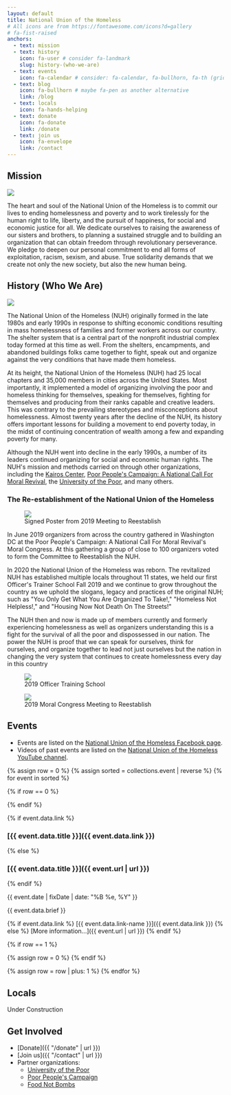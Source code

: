 ```yaml
---
layout: default
title: National Union of the Homeless
# All icons are from https://fontawesome.com/icons?d=gallery
# fa-fist-raised
anchors:
  - text: mission
  - text: history
    icon: fa-user # consider fa-landmark
    slug: history-(who-we-are)
  - text: events
    icon: fa-calendar # consider: fa-calendar, fa-bullhorn, fa-th (grid)
  - text: blog
    icon: fa-bullhorn # maybe fa-pen as another alternative
    link: /blog
  - text: locals
    icon: fa-hands-helping
  - text: donate
    icon: fa-donate
    link: /donate
  - text: join us
    icon: fa-envelope
    link: /contact
---
```


## Mission

<img class="w3-right w3-round w3-half" src='{{ "/img/ron-casanova.jpg" | url }}'>

The heart and soul of the National Union of the Homeless is to commit our lives to ending homelessness and poverty and to work tirelessly for the human right to life, liberty, and the pursuit of happiness, for social and economic justice for all. We dedicate ourselves to raising the awareness of our sisters and brothers, to planning a sustained struggle and to building an organization that can obtain freedom through revolutionary perseverance. We pledge to deepen our personal commitment to end all forms of exploitation, racism, sexism, and abuse. True solidarity demands that we create not only the new society, but also the new human being.

## History (Who We Are)

<img class="w3-right w3-round w3-third" src='{{"/img/getting-into-step.jpg" | url }}'>

The National Union of the Homeless (NUH) originally formed in the late
1980s and early 1990s in response to shifting economic conditions
resulting in mass homelessness of families and former workers across
our country. The shelter system that is a central part of the
nonprofit industrial complex today formed at this time as well. From
the shelters, encampments, and abandoned buildings folks came together
to fight, speak out and organize against the very conditions that have
made them homeless.

At its height, the National Union of the Homeless (NUH) had 25 local
chapters and 35,000 members in cities across the United States. Most
importantly, it implemented a model of organizing involving the poor
and homeless thinking for themselves, speaking for themselves,
fighting for themselves and producing from their ranks capable and
creative leaders. This was contrary to the prevailing stereotypes and
misconceptions about homelessness. Almost twenty years after the
decline of the NUH, its history offers important lessons for building
a movement to end poverty today, in the midst of continuing
concentration of wealth among a few and expanding poverty for many.

Although the NUH went into decline in the early 1990s, a number of its
leaders continued organizing for social and economic human rights.
The NUH's mission and methods carried on through other organizations,
including the [Kairos Center](https://kairoscenter.org), [Poor
People's Campaign: A National Call For Moral
Revival](https://www.poorpeoplescampaign.org), the [University of the
Poor](https://www.poorpeoplescampaign.org), and many others.

### The Re-establishment of the National Union of the Homeless 

<figure class="w3-right">
  <img class="w3-round" style="max-width:100%; height:auto;" src='{{"/img/reestablish-poster-third.jpg" | url }}'>
  <figcaption>Signed Poster from 2019 Meeting to Reestablish</figcaption>
</figure>

In June 2019 organizers from across the country gathered in Washington
DC at the Poor People's Campaign: A National Call For Moral Revival's
Moral Congress. At this gathering a group of close to 100 organizers
voted to form the Committee to Reestablish the NUH.

In 2020 the National Union of the Homeless was reborn. The revitalized
NUH has established multiple locals throughout 11 states, we held our
first Officer's Trainer School Fall 2019 and we continue to grow
throughout the country as we uphold the slogans, legacy and practices
of the original NUH; such as "You Only Get What You Are Organized To
Take!," "Homeless Not Helpless!," and "Housing Now Not Death On The
Streets!"

The NUH then and now is made up of members currently and formerly
experiencing homelessness as well as organizers understanding this is
a fight for the survival of all the poor and dispossessed in our
nation. The power the NUH is proof that we can speak for ourselves,
think for ourselves, and organize together to lead not just ourselves
but the nation in changing the very system that continues to create
homelessness every day in this country

<figure class="w3-center" style="clear:both;">
  <img class="w3-round" style="max-width:100%; height:auto;" src='{{"/img/nuh-ots-crop-half.jpg" | url }}'>
  <figcaption>2019 Officer Training School</figcaption>
</figure>

<figure class="w3-center">
  <img class="w3-round" style="max-width:100%; height:auto;" src='{{"/img/moral-congress-meeting.jpg" | url }}'>
  <figcaption>2019 Moral Congress Meeting to Reestablish</figcaption>
</figure>

## Events

- Events are listed on the [National Union of the Homeless Facebook page](https://www.facebook.com/pg/NationalUnionoftheHomeless/events).
- Videos of past events are listed on the [National Union of the Homeless YouTube channel](https://www.youtube.com/channel/UCCg1sQ5ALv-Z3bLMsajHCkA?app=desktop).

{% assign row = 0 %}
{% assign sorted = collections.event | reverse %}
{% for event in sorted %}

{% if row == 0 %}
<div class="w3-row-padding">
{% endif %}

<div class="w3-half w3-margin-bottom">
<div class="w3-container w3-card">

{% if event.data.link %}
### [{{ event.data.title }}]({{ event.data.link }})
{% else %}
### [{{ event.data.title }}]({{ event.url | url }})
{% endif %}

{{ event.date | fixDate | date: "%B %e, %Y" }}

{{ event.data.brief }}

{% if event.data.link %}
[{{ event.data.link-name }}]({{ event.data.link }})
{% else %}
[More information...]({{ event.url | url }})
{% endif %}
</div>
</div>

{% if row == 1 %}
</div>
{% assign row = 0 %}
{% endif %}

{% assign row = row | plus: 1 %}
{% endfor %}

## Locals

<span class="construction">
<i class="fas fa-wrench"></i> Under Construction <i class="fas fa-wrench"></i>
</span>

<!-- <div class="w3-container"> -->
<!-- <table class="w3-table w3-bordered w3-table-all"> -->
<!-- <colgroup> -->
<!-- <col style="width:33%;"> -->
<!-- <col style="width:66%;"> -->
<!-- </colgroup> -->
<!-- <tr class="w3-bordered"><th>Location</th><th>Name</th></tr> -->
<!-- {% for local in collections.local %} -->
<!-- <tr class="w3-bordered"><td>{{local.data.location}}</td><td><a href="{{ local.url }}">{{local.data.name}}</a></td></tr> -->
<!-- {% endfor %} -->
<!-- </table> -->
<!-- </div> -->

## Get Involved

- [Donate]({{ "/donate" | url }})
- [Join us]({{ "/contact" | url }})
- Partner organizations:
    - [University of the Poor](https://universityofthepoor.org/)
    - [Poor People's Campaign](https://www.poorpeoplescampaign.org)
    - [Food Not Bombs](http://foodnotbombs.net)

<!-- <img class="w3-round w3-col" src='{{"/img/only-get-what-organized-to-take.jpg" | url }}'> -->
<!-- <img class="w3-round w3-col" src='{{"/img/reestablish-poster.jpg" | url }}'> -->
